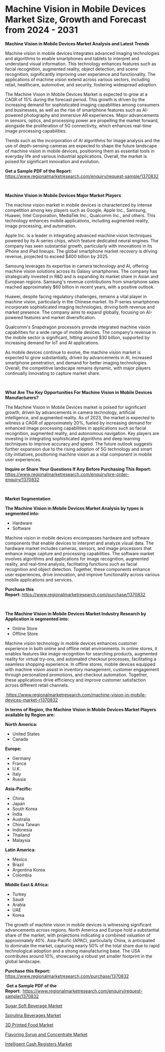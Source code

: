 <p><h1>Machine Vision in Mobile Devices Market Size, Growth and Forecast from 2024 - 2031</h1></p><p><strong>Machine Vision in Mobile Devices Market Analysis and Latest Trends</strong></p>
<p><p>Machine vision in mobile devices integrates advanced imaging technologies and algorithms to enable smartphones and tablets to interpret and understand visual information. This technology enhances features such as facial recognition, augmented reality, object detection, and scene recognition, significantly improving user experience and functionality. The applications of machine vision extend across various sectors, including retail, healthcare, automotive, and security, fostering widespread adoption.</p><p>The Machine Vision in Mobile Devices Market is expected to grow at a CAGR of 15% during the forecast period. This growth is driven by the increasing demand for sophisticated imaging capabilities among consumers and businesses, as well as the rise of smartphone features such as AI-powered photography and immersive AR experiences. Major advancements in sensors, optics, and processing power are propelling the market forward, alongside the proliferation of 5G connectivity, which enhances real-time image processing capabilities. </p><p>Trends such as the incorporation of AI algorithms for image analysis and the use of depth-sensing cameras are expected to shape the future landscape of machine vision in mobile devices, positioning them as essential tools in everyday life and various industrial applications. Overall, the market is poised for significant innovation and evolution.</p></p>
<p><strong>Get a Sample PDF of the Report:&nbsp;</strong> <a href="https://www.regionalmarketresearch.com/enquiry/request-sample/1370832">https://www.regionalmarketresearch.com/enquiry/request-sample/1370832</a></p>
<p>&nbsp;</p>
<p><strong>Machine Vision in Mobile Devices Major Market Players</strong></p>
<p><p>The machine vision market in mobile devices is characterized by intense competition among key players such as Google, Apple Inc., Samsung, Huawei, Intel Corporation, MediaTek Inc., Qualcomm Inc., and others. This technology enhances mobile applications, including augmented reality, image processing, and automation.</p><p>Apple Inc. is a leader in integrating advanced machine vision techniques powered by its A-series chips, which feature dedicated neural engines. The company has seen substantial growth, particularly with innovations in its iPhone and iPad lineups. The global smartphone market recovery is driving revenue, projected to exceed $400 billion by 2025.</p><p>Samsung leverages its expertise in camera technology and AI, offering machine vision solutions across its Galaxy smartphones. The company has strategically invested in R&D and is expanding its market share in Asian and European regions. Samsung's revenue contributions from smartphone sales reached approximately $60 billion in recent years, with a positive outlook.</p><p>Huawei, despite facing regulatory challenges, remains a vital player in machine vision, particularly in the Chinese market. Its P-series smartphones incorporate sophisticated imaging technologies, driving both revenue and market presence. The company aims to expand globally, focusing on AI-powered features and market diversification.</p><p>Qualcomm's Snapdragon processors provide integrated machine vision capabilities for a wide range of mobile devices. The company's revenue in the mobile sector is significant, hitting around $30 billion, supported by increasing demand for IoT and AI applications.</p><p>As mobile devices continue to evolve, the machine vision market is expected to grow substantially, driven by advancements in AI, increased smartphone penetration, and demand for better imaging technologies. Overall, the competitive landscape remains dynamic, with major players continually innovating to capture market share.</p></p>
<p>&nbsp;</p>
<p><strong>What Are The Key Opportunities For Machine Vision in Mobile Devices Manufacturers?</strong></p>
<p><p>The Machine Vision in Mobile Devices market is poised for significant growth, driven by advancements in camera technology, artificial intelligence, and augmented reality. As of 2023, the market is expected to witness a CAGR of approximately 20%, fueled by increasing demand for enhanced image processing capabilities in applications such as facial recognition, augmented reality, and autonomous navigation. Key players are investing in integrating sophisticated algorithms and deep learning techniques to improve accuracy and speed. The future outlook suggests further expansion due to the rising adoption of 5G technology and smart city initiatives, positioning machine vision as a vital component in mobile user experiences.</p></p>
<p><strong>Inquire or Share Your Questions If Any Before Purchasing This Report:</strong> <a href="https://www.regionalmarketresearch.com/enquiry/pre-order-enquiry/1370832">https://www.regionalmarketresearch.com/enquiry/pre-order-enquiry/1370832</a></p>
<p>&nbsp;</p>
<p><strong>Market Segmentation</strong></p>
<p><strong>The Machine Vision in Mobile Devices Market Analysis by types is segmented into:</strong></p>
<p><ul><li>Hardware</li><li>Software</li></ul></p>
<p><p>Machine vision in mobile devices encompasses hardware and software components that enable devices to interpret and analyze visual data. The hardware market includes cameras, sensors, and image processors that enhance image capture and processing capabilities. The software market involves algorithms and applications for image recognition, augmented reality, and real-time analysis, facilitating functions such as facial recognition and object detection. Together, these components enhance user experiences, drive innovation, and improve functionality across various mobile applications and services.</p></p>
<p><strong>Purchase this Report:&nbsp;</strong><a href="https://www.regionalmarketresearch.com/purchase/1370832">https://www.regionalmarketresearch.com/purchase/1370832</a></p>
<p>&nbsp;</p>
<p><strong>The Machine Vision in Mobile Devices Market Industry Research by Application is segmented into:</strong></p>
<p><ul><li>Online Store</li><li>Offline Store</li></ul></p>
<p><p>Machine vision technology in mobile devices enhances customer experience in both online and offline retail environments. In online stores, it enables features like image recognition for searching products, augmented reality for virtual try-ons, and automated checkout processes, facilitating a seamless shopping experience. In offline stores, mobile devices equipped with machine vision assist in inventory management, customer engagement through personalized promotions, and checkout automation. Together, these applications drive efficiency and improve customer satisfaction across different retail channels.</p></p>
<p><a href="https://www.regionalmarketresearch.com/machine-vision-in-mobile-devices-market-r1370832">&nbsp;https://www.regionalmarketresearch.com/machine-vision-in-mobile-devices-market-r1370832</a></p>
<p><strong>In terms of Region, the Machine Vision in Mobile Devices Market Players available by Region are:</strong></p>
<p>
    <p> <strong> North America: </strong>
        <ul>
            <li>United States</li>
            <li>Canada</li>
        </ul>
        </p> 
    <p> <strong> Europe: </strong>
        <ul>
            <li>Germany</li>
            <li>France</li>
            <li>U.K.</li>
            <li>Italy</li>
            <li>Russia</li>
        </ul>
        </p> 
    <p> <strong> Asia-Pacific: </strong>
        <ul>
            <li>China</li>
            <li>Japan</li>
            <li>South Korea</li>
            <li>India</li>
            <li>Australia</li>
            <li>China Taiwan</li>
            <li>Indonesia</li>
            <li>Thailand</li>
            <li>Malaysia</li>
        </ul>
        </p> 
    <p> <strong> Latin America: </strong>
        <ul>
            <li>Mexico</li>
            <li>Brazil</li>
            <li>Argentina Korea</li>
            <li>Colombia</li>
        </ul>
        </p> 
    <p> <strong> Middle East & Africa: </strong>
        <ul>
            <li>Turkey</li>
            <li>Saudi</li>
            <li>Arabia</li>
            <li>UAE</li>
            <li>Korea</li>
        </ul>
    </p>
    </p>
<p><p>The growth of machine vision in mobile devices is witnessing significant advancements across regions. North America and Europe hold a substantial share of the market, with projections indicating a combined valuation of approximately 40%. Asia-Pacific (APAC), particularly China, is anticipated to dominate the market, capturing nearly 50% of the total share due to rapid technological adoption and a strong manufacturing base. The USA contributes around 10%, showcasing a robust yet smaller footprint in the global landscape.</p></p>
<p><strong>Purchase this Report: </strong><a href="https://www.regionalmarketresearch.com/purchase/1370832">https://www.regionalmarketresearch.com/purchase/1370832</a></p>
<p>&nbsp;<strong>Get a Sample PDF of the Report:&nbsp;&nbsp;</strong><a href="https://www.regionalmarketresearch.com/enquiry/request-sample/1370832">https://www.regionalmarketresearch.com/enquiry/request-sample/1370832</a></p>
<p><strong></strong></p>
<p><p><a href="https://medium.com/@xphhkedv5/sugar-soft-beverage-industry-sector-market-dynamics-and-future-scenarios-2024-2031-662e29728aae">Sugar Soft Beverage Market</a></p><p><a href="https://www.linkedin.com/pulse/in-depth-analysis-global-spirulina-beverages-market-scope-tjn6e">Spirulina Beverages Market</a></p><p><a href="https://www.linkedin.com/pulse/insights-3d-printed-food-market-share-competitive-landscape-rau1e">3D Printed Food Market</a></p><p><a href="https://github.com/aiko92han/Market-Research-Report-List-1/blob/main/flavoring-syrup-and-concentrate-market.md">Flavoring Syrup and Concentrate Market</a></p><p><a href="https://github.com/GraceTurner587/Market-Research-Report-List-1/blob/main/intelligent-cash-registers-market.md">Intelligent Cash Registers Market</a></p></p>